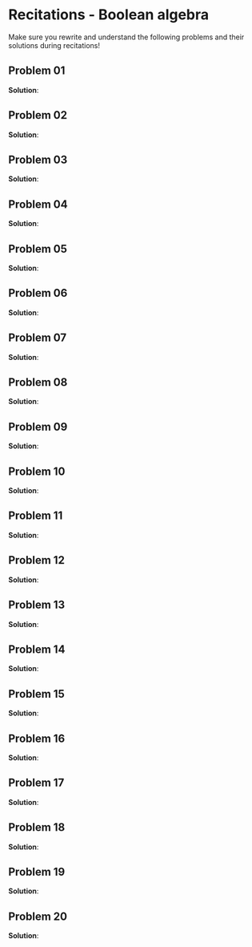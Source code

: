# Recitations - Boolean algebra

Make sure you rewrite and understand the following problems and their solutions during recitations!

## Problem 01

**Solution**: 


## Problem 02

**Solution**: 


## Problem 03

**Solution**: 


## Problem 04

**Solution**: 


## Problem 05

**Solution**: 


## Problem 06

**Solution**: 


## Problem 07

**Solution**: 


## Problem 08

**Solution**: 


## Problem 09

**Solution**: 


## Problem 10

**Solution**: 


## Problem 11

**Solution**: 


## Problem 12

**Solution**: 


## Problem 13

**Solution**: 


## Problem 14

**Solution**: 


## Problem 15

**Solution**: 


## Problem 16

**Solution**: 


## Problem 17

**Solution**: 


## Problem 18

**Solution**: 


## Problem 19

**Solution**: 


## Problem 20

**Solution**: 